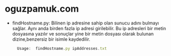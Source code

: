 # oguzpamuk.com

- findHostname.py: Bilinen ip adresine sahip olan sunucu adını bulmayı sağlar. Aynı anda birden fazla ip adresi girilebilir. Bu ip adresleri bir metin dosyasına yazılır ve sonuçlar yine bir metin dosyası olarak bulunan dizine,benzersiz bir isimle kaydedilir.  </br> 

  ```javascript
    Usage:  findHostname.py ipAddresses.txt



